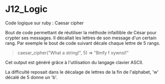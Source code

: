 # J12_Logic

Code logique sur ruby  : Caesar cipher

Bout de code permettant de réutiliser la méthode infaillible de César pour crypter ses messages. Il décallait les lettres de son message d'un certain rang. 
Par exemple le bout de code suivant décale chaque lettre de 5 rangs. 

> caesar_cipher("What a string!", 5)
=> "Bmfy f xywnsl!"

Cet output est généré grâce à l'utilisation du langage clavier ASCII. 

La difficulté reposait dans le décalage de lettres de la fin de l'alphabet, 'w' décalé de 5 donne un 'b'. 



